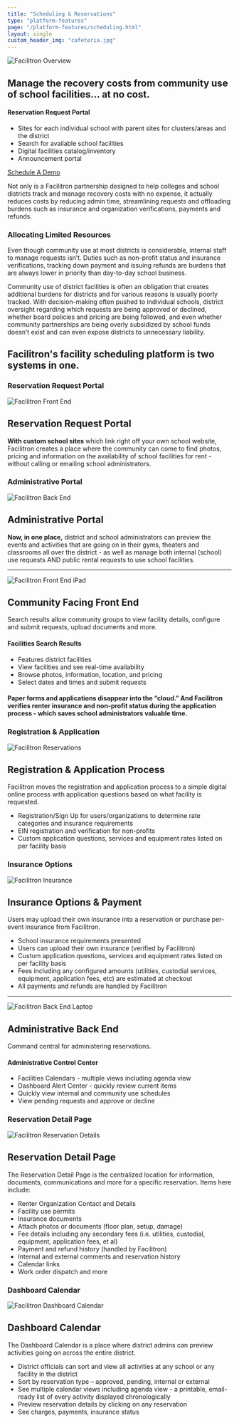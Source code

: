 ```yaml
---
title: "Scheduling & Reservations"
type: "platform-features"
page: "/platform-features/scheduling.html"
layout: single
custom_header_img: "cafeteria.jpg"
---
```


<!-- overview-section -->

<div class="container-fluid my-5">
  <div class="row">
    <div class="col-md-6">
      <img class="img-fluid" src="/images/overview/overview-01.jpg" alt="Facilitron Overview">
    </div>
    <div class="col-md-6" style="align-self:center">
      <h2 class="h2-responsive">Manage the recovery costs from community use of school facilities… at no cost.</h2>
      <h4 class="h4-responsive mb-3">Reservation Request Portal</h4>
      <ul>
        <li>Sites for each individual school with parent sites for clusters/areas and the district</li>
        <li>Search for available school facilities</li>
        <li>Digital facilities catalog/inventory</li>
        <li>Announcement portal</li>
      </ul>
      <a href="https://facilitron.drift.com/getstarted?schedule?schedule" target="_blank" class="btn btn-primary my-4 mx-auto">Schedule A Demo</a>
    </div>
  </div>
</div>
<!-- /.overview-section -->

<p>Not only is a Facilitron partnership designed to help colleges and school districts track and manage recovery costs with no expense, it actually reduces costs by reducing admin time, streamlining requests and offloading burdens such as insurance and organization verifications, payments and refunds.</p>

<h3 class="h3-responisve">Allocating Limited Resources</h3>
<p>Even though community use at most districts is considerable, internal staff to manage requests isn’t. Duties such as non-profit status and insurance verifications, tracking down payment and issuing refunds are burdens that are always lower in priority than day-to-day school business.</p>

<p>Community use of district facilities is often an obligation that creates additional burdens for districts and for various reasons is usually poorly tracked. With decision-making often pushed to individual schools, district oversight regarding which requests are being approved or declined, whether board policies and pricing are being followed, and even whether community partnerships are being overly subsidized by school funds doesn’t exist and can even expose districts to unnecessary liability.</p>

<!-- front-end-back-end-section -->

<div class="container-fluid my-5">
  <div class="row mb-5">
    <div class="col">
      <h2 class="h2-responsive text-center">Facilitron's facility scheduling platform is two systems in one.</h2>
    </div>
  </div>
  <div class="row mb-5">
    <div class="col-md-6 d-flex align-items-stretch">
      <div class="card my-3">
        <h3 class="card-header text-center text-white primary-color mb-5">Reservation Request Portal</h3>
        <img class="img-fluid" src="/images/overview/overview-02.jpg" alt="Facilitron Front End">
        <div class="card-body">
          <h2 class="h2-responsive mb-3 text-center">Reservation Request Portal</h2>
          <p><strong>With custom school sites</strong> which link right off your own school website, Facilitron creates a place where the community can come to find photos, pricing and information on the availability of school facilities for rent - without calling or emailing school administrators.</p>
        </div>
      </div>
    </div>
    <div class="col-md-6 d-flex align-items-stretch">
      <div class="card my-3">
        <h3 class="card-header text-center text-white primary-color mb-5">Administrative Portal</h3>
        <img class="img-fluid" src="/images/overview/overview-03.jpg" alt="Facilitron Back End">
        <div class="card-body">
          <h2 class="h2-responsive mb-3 text-center">Administrative Portal</h2>
          <p><strong>Now, in one place,</strong> district and school administrators can preview the events and activities that are going on in their gyms, theaters and classrooms all over the district - as well as manage both internal (school) use requests AND public rental requests to use school facilities.</p>
        </div>
      </div>
    </div>
  </div>
  <hr>
</div>
<!-- /.fb-section -->

<!-- front-end-section -->

<div class="container-fluid mb-5">
  <div class="row align-items-end">
    <div class="col-lg-7">
      <img class="img-fluid" src="/images/overview/overview-04.jpg" alt="Facilitron Front End iPad">
    </div>
    <div class="col-lg-5">
      <h2 class="h1-responsive text-uppercase py-3">Community Facing Front End</h2>
      <p class="h2-responsive">Search results allow community groups to view facility details, configure and submit requests, upload documents and more.</p>
      <h4 class="h4-responsive">Facilities Search Results</h4>
      <ul>
        <li>Features district facilities</li>
        <li>View facilities and see real-time availability</li>
        <li>Browse photos, information, location, and pricing</li>
        <li>Select dates and times and submit requests</li>
      </ul>
    </div>
  </div>

  <div class="row">
    <div class="col my-5">
      <h4 class="h3-responsive text-center">Paper forms and applications disappear into the “cloud.” And Facilitron verifies renter insurance and non-profit status during the application process - which saves school administrators valuable time.</h4>
    </div>
  </div>

  <div class="row">
    <div class="col-md-6 d-flex align-items-stretch">
      <div class="card my-3">
        <h3 class="card-header text-center text-white primary-color mb-5">Registration &amp; Application</h3>
        <img class="img-fluid" src="/images/overview/overview-05.png" alt="Facilitron Reservations">
        <div class="card-body">
          <h2 class="h2-responsive mb-3 text-center">Registration &amp; Application Process</h2>
          <p>Facilitron moves the registration and application process to a simple digital online process with application questions based on what facility is requested.</p>
          <ul>
            <li>Registration/Sign Up for users/organizations to determine rate categories and insurance requirements</li>
            <li>EIN registration and verification for non-profits</li>
            <li>Custom application questions, services and equipment rates listed on per facility basis</li>
          </ul>
        </div>
      </div>
    </div>
    <div class="col-md-6 d-flex align-items-stretch">
      <div class="card my-3">
        <h3 class="card-header text-center text-white primary-color mb-5">Insurance Options</h3>
        <img class="img-fluid" src="/images/overview/overview-06.png" alt="Facilitron Insurance">
        <div class="card-body">
          <h2 class="h2-responsive mb-3 text-center">Insurance Options &amp; Payment</h2>
          <p>Users may upload their own insurance into a reservation or purchase per-event insurance from Facilitron.</p>
          <ul>
            <li>School insurance requirements presented</li>
            <li>Users can upload their own insurance (verified by Facilitron)</li>
            <li>Custom application questions, services and equipment rates listed on per facility basis</li>
            <li>Fees including any configured amounts (utilities, custodial services, equipment, application fees, etc) are estimated at checkout</li>
            <li>All payments and refunds are handled by Facilitron</li>
          </ul>
        </div>
      </div>
    </div>
  </div>
</div>
<hr>
<!-- /.front-end-section -->

<!-- back-end-section -->

<div class="container-fluid mb-5">
  <div class="row mb-5 align-items-end">
    <div class="col-lg-7">
      <img class="img-fluid" src="/images/overview/overview-07.jpg" alt="Facilitron Back End Laptop">
    </div>
    <div class="col-lg-5">
      <h2 class="h1-responsive text-uppercase py-3">Administrative Back End</h2>
      <p class="h2-responsive">Command central for administering reservations.</p>
      <h4 class="h4-responsive">Administrative Control Center</h4>
      <ul>
        <li>Facilities Calendars - multiple views including agenda view</li>
        <li>Dashboard Alert Center - quickly review current items</li>
        <li>Quickly view internal and community use schedules</li>
        <li>View pending requests and approve or decline</li>
      </ul>
    </div>
  </div>

  <div class="row">
    <!-- reservation-detail -->
    <div class="col-lg-6 d-flex align-items-stretch">
      <div class="card my-3">
        <h3 class="card-header text-center text-white primary-color mb-5">Reservation Detail Page</h3>
        <img class="img-fluid" src="/images/overview/overview-08.jpg" alt="Facilitron Reservation Details">
        <div class="card-body">
          <h2 class="h2-responsive mb-3 text-center">Reservation Detail Page</h2>
          <p>The Reservation Detail Page is the centralized location for information, documents, communications and more for a specific reservation. Items here include:</p>
          <ul>
            <li>Renter Organization Contact and Details</li>
            <li>Facility use permits</li>
            <li>Insurance documents</li>
            <li>Attach photos or documents (floor plan, setup, damage)</li>
            <li>Fee details including any secondary fees (i.e. utilities, custodial, equipment, application fees, et al)</li>
            <li>Payment and refund history (handled by Facilitron)</li>
            <li>Internal and external comments and reservation history</li>
            <li>Calendar links</li>
            <li>Work order dispatch and more</li>
          </ul>
        </div>
      </div>
    </div>
    <!-- dashboard-calendar -->
    <div class="col-lg-6 d-flex align-items-stretch">
      <div class="card my-3">
        <h3 class="card-header text-center text-white primary-color mb-5">Dashboard Calendar</h3>
        <img class="img-fluid" src="/images/overview/overview-07.png" alt="Facilitron Dashboard Calendar">
        <div class="card-body">
          <h2 class="h2-responsive mb-3 text-center">Dashboard Calendar</h2>
          <p>The Dashboard Calendar is a place where district admins can preview activities going on across the entire district.</p>
          <ul>
            <li>District officials can sort and view all activities at any school or any facility in the district</li>
            <li>Sort by reservation type – approved, pending, internal or external</li>
            <li>See multiple calendar views including agenda view - a printable, email-ready list of every activity displayed chronologically</li>
            <li>Preview reservation details by clicking on any reservation</li>
            <li>See charges, payments, insurance status</li>
          </ul>
        </div>
      </div>
    </div>

  </div>
</div>

<!-- /.back-end-section -->
